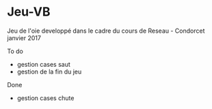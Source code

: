 # Jeu-VB
Jeu de l'oie developpé dans le cadre du cours de Reseau - Condorcet janvier 2017

To do

* gestion cases saut
* gestion de la fin du jeu

Done
	
* gestion cases chute
